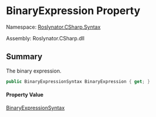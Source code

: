# BinaryExpression Property

Namespace: [Roslynator.CSharp.Syntax](../../README.md)

Assembly: Roslynator\.CSharp\.dll

## Summary

The binary expression\.

```csharp
public BinaryExpressionSyntax BinaryExpression { get; }
```

#### Property Value

[BinaryExpressionSyntax](https://docs.microsoft.com/en-us/dotnet/api/microsoft.codeanalysis.csharp.syntax.binaryexpressionsyntax)


